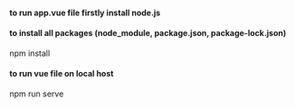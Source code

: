 #### to run app.vue file firstly install node.js 

#### to install all packages (node_module, package.json, package-lock.json)

npm install

#### to run vue file on local host

npm run serve




